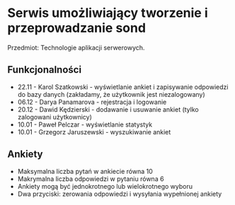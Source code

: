 # Serwis umożliwiający tworzenie i przeprowadzanie sond

Przedmiot: Technologie aplikacji serwerowych.

## Funkcjonalności
* 22.11 - Karol Szatkowski - wyświetlanie ankiet i zapisywanie odpowiedzi do bazy danych (zakładamy, że użytkownik jest niezalogowany)
* 06.12 - Darya Panamarova - rejestracja i logowanie
* 20.12 - Dawid Kędzierski - dodawanie i usuwanie ankiet (tylko zalogowani użytkownicy)
* 10.01 - Paweł Pelczar - wyświetlanie statystyk
* 10.01 - Grzegorz Jaruszewski - wyszukiwanie ankiet

## Ankiety
* Maksymalna liczba pytań w ankiecie równa 10
* Makrymalna liczba odpowiedzi w pytaniu równa 6
* Ankiety mogą być jednokrotnego lub wielokrotnego wyboru
* Dwa przyciski: zerowania odpowiedzi i wysyłania wypełnionej ankiety
